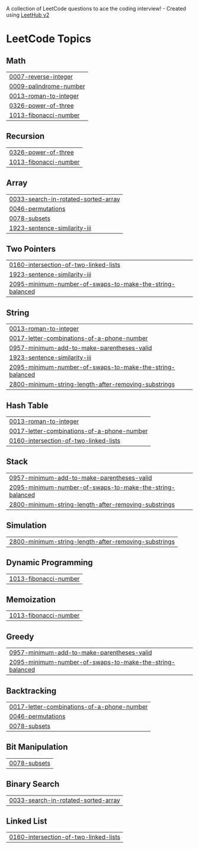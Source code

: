 A collection of LeetCode questions to ace the coding interview! - Created using [LeetHub v2](https://github.com/arunbhardwaj/LeetHub-2.0)
<!---LeetCode Topics Start-->
# LeetCode Topics
## Math
|  |
| ------- |
| [0007-reverse-integer](https://github.com/1101surabhi/coding/tree/master/0007-reverse-integer) |
| [0009-palindrome-number](https://github.com/1101surabhi/coding/tree/master/0009-palindrome-number) |
| [0013-roman-to-integer](https://github.com/1101surabhi/leetcode/tree/master/0013-roman-to-integer) |
| [0326-power-of-three](https://github.com/1101surabhi/leetcode/tree/master/0326-power-of-three) |
| [1013-fibonacci-number](https://github.com/1101surabhi/leetcode/tree/master/1013-fibonacci-number) |
## Recursion
|  |
| ------- |
| [0326-power-of-three](https://github.com/1101surabhi/leetcode/tree/master/0326-power-of-three) |
| [1013-fibonacci-number](https://github.com/1101surabhi/leetcode/tree/master/1013-fibonacci-number) |
## Array
|  |
| ------- |
| [0033-search-in-rotated-sorted-array](https://github.com/1101surabhi/coding/tree/master/0033-search-in-rotated-sorted-array) |
| [0046-permutations](https://github.com/1101surabhi/coding/tree/master/0046-permutations) |
| [0078-subsets](https://github.com/1101surabhi/coding/tree/master/0078-subsets) |
| [1923-sentence-similarity-iii](https://github.com/1101surabhi/leetcode/tree/master/1923-sentence-similarity-iii) |
## Two Pointers
|  |
| ------- |
| [0160-intersection-of-two-linked-lists](https://github.com/1101surabhi/coding/tree/master/0160-intersection-of-two-linked-lists) |
| [1923-sentence-similarity-iii](https://github.com/1101surabhi/leetcode/tree/master/1923-sentence-similarity-iii) |
| [2095-minimum-number-of-swaps-to-make-the-string-balanced](https://github.com/1101surabhi/coding/tree/master/2095-minimum-number-of-swaps-to-make-the-string-balanced) |
## String
|  |
| ------- |
| [0013-roman-to-integer](https://github.com/1101surabhi/leetcode/tree/master/0013-roman-to-integer) |
| [0017-letter-combinations-of-a-phone-number](https://github.com/1101surabhi/coding/tree/master/0017-letter-combinations-of-a-phone-number) |
| [0957-minimum-add-to-make-parentheses-valid](https://github.com/1101surabhi/coding/tree/master/0957-minimum-add-to-make-parentheses-valid) |
| [1923-sentence-similarity-iii](https://github.com/1101surabhi/leetcode/tree/master/1923-sentence-similarity-iii) |
| [2095-minimum-number-of-swaps-to-make-the-string-balanced](https://github.com/1101surabhi/coding/tree/master/2095-minimum-number-of-swaps-to-make-the-string-balanced) |
| [2800-minimum-string-length-after-removing-substrings](https://github.com/1101surabhi/leetcode/tree/master/2800-minimum-string-length-after-removing-substrings) |
## Hash Table
|  |
| ------- |
| [0013-roman-to-integer](https://github.com/1101surabhi/leetcode/tree/master/0013-roman-to-integer) |
| [0017-letter-combinations-of-a-phone-number](https://github.com/1101surabhi/coding/tree/master/0017-letter-combinations-of-a-phone-number) |
| [0160-intersection-of-two-linked-lists](https://github.com/1101surabhi/coding/tree/master/0160-intersection-of-two-linked-lists) |
## Stack
|  |
| ------- |
| [0957-minimum-add-to-make-parentheses-valid](https://github.com/1101surabhi/coding/tree/master/0957-minimum-add-to-make-parentheses-valid) |
| [2095-minimum-number-of-swaps-to-make-the-string-balanced](https://github.com/1101surabhi/coding/tree/master/2095-minimum-number-of-swaps-to-make-the-string-balanced) |
| [2800-minimum-string-length-after-removing-substrings](https://github.com/1101surabhi/leetcode/tree/master/2800-minimum-string-length-after-removing-substrings) |
## Simulation
|  |
| ------- |
| [2800-minimum-string-length-after-removing-substrings](https://github.com/1101surabhi/leetcode/tree/master/2800-minimum-string-length-after-removing-substrings) |
## Dynamic Programming
|  |
| ------- |
| [1013-fibonacci-number](https://github.com/1101surabhi/leetcode/tree/master/1013-fibonacci-number) |
## Memoization
|  |
| ------- |
| [1013-fibonacci-number](https://github.com/1101surabhi/leetcode/tree/master/1013-fibonacci-number) |
## Greedy
|  |
| ------- |
| [0957-minimum-add-to-make-parentheses-valid](https://github.com/1101surabhi/coding/tree/master/0957-minimum-add-to-make-parentheses-valid) |
| [2095-minimum-number-of-swaps-to-make-the-string-balanced](https://github.com/1101surabhi/coding/tree/master/2095-minimum-number-of-swaps-to-make-the-string-balanced) |
## Backtracking
|  |
| ------- |
| [0017-letter-combinations-of-a-phone-number](https://github.com/1101surabhi/coding/tree/master/0017-letter-combinations-of-a-phone-number) |
| [0046-permutations](https://github.com/1101surabhi/coding/tree/master/0046-permutations) |
| [0078-subsets](https://github.com/1101surabhi/coding/tree/master/0078-subsets) |
## Bit Manipulation
|  |
| ------- |
| [0078-subsets](https://github.com/1101surabhi/coding/tree/master/0078-subsets) |
## Binary Search
|  |
| ------- |
| [0033-search-in-rotated-sorted-array](https://github.com/1101surabhi/coding/tree/master/0033-search-in-rotated-sorted-array) |
## Linked List
|  |
| ------- |
| [0160-intersection-of-two-linked-lists](https://github.com/1101surabhi/coding/tree/master/0160-intersection-of-two-linked-lists) |
<!---LeetCode Topics End-->